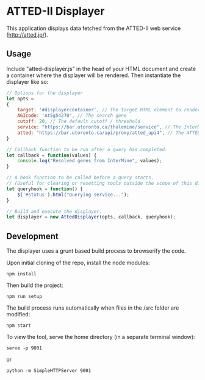 # ATTED-II Displayer

This application displays data fetched from the ATTED-II web service (http://atted.jp/).

## Usage

Include "atted-displayer.js" in the head of your HTML document and create a container where the displayer will be rendered. Then instantiate the displayer like so:

```javascript
// Options for the displayer
let opts =
{                
    target: '#displayercontainer', // The target HTML element to render the table.
    AGIcode: 'At5g54270', // The search gene
    cutoff: 20, // The default cutoff / threshold
    service: "https://bar.utoronto.ca/thalemine/service", // The InterMine web service to resolve IDs
    atted: "https://bar.utoronto.ca/api/proxy/atted_api4", // The ATTED API URL
}

// Callback function to be run after a query has completed.
let callback = function(values) {
	console.log("Resolved genes from InterMine", values);
}

// A hook function to be called before a query starts.
// (Useful for clearing or resetting tools outside the scope of this displayer)
let queryhook = function() {
	$('#status').html("Querying service...");
}

// Build and execute the displayer.
let displayer = new AttedDisplayer(opts, callback, queryhook);
```

## Development

The displayer uses a grunt based build process to browserify the code.

Upon initial cloning of the repo, install the node modules:

<code>npm install</code>

Then build the project:

<code>npm run setup</code>

The build process runs automatically when files in the /src folder are modified:

<code>npm start</code>

To view the tool, serve the home directory (in a separate terminal window):

<code>serve -p 9001</code>

or

<code>python -m SimpleHTTPServer 9001</code>


